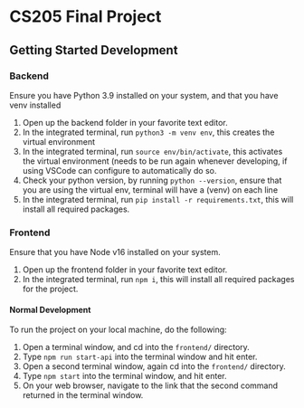 # CS205 Final Project

## Getting Started Development

### Backend

Ensure you have Python 3.9 installed on your system, and that you have venv installed

1. Open up the backend folder in your favorite text editor.
2. In the integrated terminal, run `python3 -m venv env`, this creates the virtual environment
3. In the integrated terminal, run `source env/bin/activate`, this activates the virtual environment (needs to be run again whenever developing, if using VSCode can configure to automatically do so.
4. Check your python version, by running `python --version`, ensure that you are using the virtual env, terminal will have a (venv) on each line
5. In the integrated terminal, run `pip install -r requirements.txt`, this will install all required packages.

### Frontend

Ensure that you have Node v16 installed on your system.

1. Open up the frontend folder in your favorite text editor.
2. In the integrated terminal, run `npm i`, this will install all required packages for the project.

#### Normal Development

To run the project on your local machine, do the following:

1. Open a terminal window, and cd into the `frontend/` directory.
2. Type `npm run start-api` into the terminal window and hit enter.
3. Open a second terminal window, again cd into the `frontend/` directory.
4. Type `npm start` into the terminal window, and hit enter.
5. On your web browser, navigate to the link that the second command returned in
   the terminal window.
